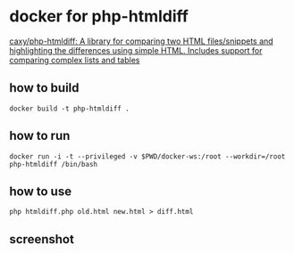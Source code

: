 # docker for php-htmldiff

[caxy/php\-htmldiff: A library for comparing two HTML files/snippets and highlighting the differences using simple HTML\. Includes support for comparing complex lists and tables]( https://github.com/caxy/php-htmldiff )

## how to build
```
docker build -t php-htmldiff .
```

## how to run
```
docker run -i -t --privileged -v $PWD/docker-ws:/root --workdir=/root php-htmldiff /bin/bash
```

## how to use
```
php htmldiff.php old.html new.html > diff.html
```

## screenshot
